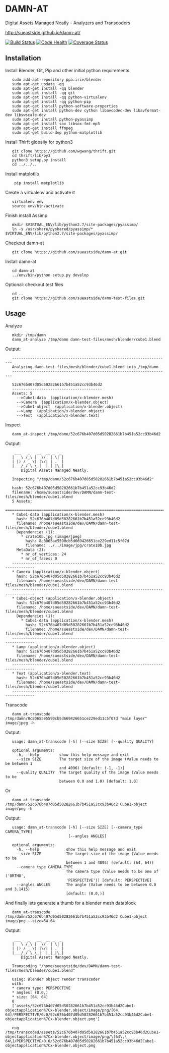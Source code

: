 DAMN-AT
====
Digital Assets Managed Neatly - Analyzers and Transcoders


http://sueastside.github.io/damn-at/


[![Build Status](https://api.travis-ci.org/sueastside/damn-at.png)](https://travis-ci.org/sueastside/damn-at)
[![Code Health](https://landscape.io/github/sueastside/damn-at/master/landscape.png)](https://landscape.io/github/sueastside/damn-at/master)
[![Coverage Status](https://coveralls.io/repos/sueastside/damn-at/badge.svg?branch=master)](https://coveralls.io/r/sueastside/damn-at?branch=master)


Installation
-----
Install Blender, Git, Pip and other initial python requirements
 ```
    sudo add-apt-repository ppa:irie/blender
    sudo apt-get update -qq
    sudo apt-get install -qq blender
    sudo apt-get install -qq git
    sudo apt-get install -qq python-virtualenv
    sudo apt-get install -qq python-pip
    sudo apt-get install python-software-properties
    sudo apt-get install python-dev cython libavcodec-dev libavformat-dev libswscale-dev
    sudo apt-get install python-pyassimp
    sudo apt-get install sox libsox-fmt-mp3
    sudo apt-get install ffmpeg
    sudo apt-get build-dep python-matplotlib
 ```

Install Thirft globally for python3
 ```
    git clone https://github.com/wgwang/thrift.git
    cd thrift/lib/py3
    python3 setup.py install
    cd ../../..
 ```

Install matplotlib
```
    pip install matplotlib
```

Create a virtualenv and activate it
 ```
    virtualenv env
    source env/bin/activate
 ```

 Finish install Assimp
 ```
    mkdir $VIRTUAL_ENV/lib/python2.7/site-packages/pyassimp/
    ln -s /usr/share/pyshared/pyassimp/* $VIRTUAL_ENV/lib/python2.7/site-packages/pyassimp/
 ```

Checkout damn-at
 ```
    git clone https://github.com/sueastside/damn-at.git
 ```

Install damn-at
 ```
    cd damn-at
    ../env/bin/python setup.py develop
 ```

Optional: checkout test files
 ```
    cd ..
    git clone https://github.com/sueastside/damn-test-files.git
 ```

Usage
-----
Analyze
 ```
    mkdir /tmp/damn
    damn_at-analyze /tmp/damn damn-test-files/mesh/blender/cube1.blend
 ```
  Output:
 ```
    ----------------------------------------------------------------------
    Analyzing damn-test-files/mesh/blender/cube1.blend into /tmp/damn
    ----------------------------------------------------------------------

    52c676b407d05d50282661b7b451a52cc93b46d2
    ----------------------------------------
    Assets: 5
      -->Cube1-data  (application/x-blender.mesh)
      -->Camera  (application/x-blender.object)
      -->Cube1-object  (application/x-blender.object)
      -->Lamp  (application/x-blender.object)
      -->Text  (application/x-blender.text)
 ```

Inspect
 ```
    damn_at-inspect /tmp/damn/52c676b407d05d50282661b7b451a52cc93b46d2
 ```
  Output:
 ```
     ___   _   __  __ _  _
    |   \ /_\ |  \/  | \| |
    | |) / _ \| |\/| | .` |
    |___/_/ \_\_|  |_|_|\_|
        Digital Assets Managed Neatly.

    Inspecting "/tmp/damn/52c676b407d05d50282661b7b451a52cc93b46d2"

    hash: 52c676b407d05d50282661b7b451a52cc93b46d2
    filename: /home/sueastside/dev/DAMN/damn-test-files/mesh/blender/cube1.blend
    5 Assets:
    ================================================================================
    * Cube1-data (application/x-blender.mesh)
      hash: 52c676b407d05d50282661b7b451a52cc93b46d2
      filename: /home/sueastside/dev/DAMN/damn-test-files/mesh/blender/cube1.blend
      Dependencies (1):
        * crate10b.jpg (image/jpeg)
          hash: 8c8065ae5590cb5d669426651ce229ed11c5f07d
          filename: ../../image/jpg/crate10b.jpg
      MetaData (2):
        * nr_of_vertices: 24
        * nr_of_faces: 0
    --------------------------------------------------------------------------------
    * Camera (application/x-blender.object)
      hash: 52c676b407d05d50282661b7b451a52cc93b46d2
      filename: /home/sueastside/dev/DAMN/damn-test-files/mesh/blender/cube1.blend
    --------------------------------------------------------------------------------
    * Cube1-object (application/x-blender.object)
      hash: 52c676b407d05d50282661b7b451a52cc93b46d2
      filename: /home/sueastside/dev/DAMN/damn-test-files/mesh/blender/cube1.blend
      Dependencies (1):
        * Cube1-data (application/x-blender.mesh)
          hash: 52c676b407d05d50282661b7b451a52cc93b46d2
          filename: /home/sueastside/dev/DAMN/damn-test-files/mesh/blender/cube1.blend
    --------------------------------------------------------------------------------
    * Lamp (application/x-blender.object)
      hash: 52c676b407d05d50282661b7b451a52cc93b46d2
      filename: /home/sueastside/dev/DAMN/damn-test-files/mesh/blender/cube1.blend
    --------------------------------------------------------------------------------
    * Text (application/x-blender.text)
      hash: 52c676b407d05d50282661b7b451a52cc93b46d2
      filename: /home/sueastside/dev/DAMN/damn-test-files/mesh/blender/cube1.blend
    --------------------------------------------------------------------------------
 ```

Transcode
 ```
    damn_at-transcode /tmp/damn/8c8065ae5590cb5d669426651ce229ed11c5f07d "main layer" image/jpeg -h
 ```
  Output:
 ```
    usage: damn_at-transcode [-h] [--size SIZE] [--quality QUALITY]

    optional arguments:
      -h, --help         show this help message and exit
      --size SIZE        The target size of the image (Value needs to be between 1
                         and 4096) [default: (-1, -1)]
      --quality QUALITY  The target quality of the image (Value needs to be
                         between 0.0 and 1.0) [default: 1.0]
 ```

Or
 ```
    damn_at-transcode /tmp/damn/52c676b407d05d50282661b7b451a52cc93b46d2 Cube1-object image/png -h
 ```
  Output:
 ```
    usage: damn_at-transcode [-h] [--size SIZE] [--camera_type CAMERA_TYPE]
                             [--angles ANGLES]

    optional arguments:
      -h, --help            show this help message and exit
      --size SIZE           The target size of the image (Value needs to be
                            between 1 and 4096) [default: (64, 64)]
      --camera_type CAMERA_TYPE
                            The camera type (Value needs to be one of ('ORTHO',
                            'PERSPECTIVE')) [default: PERSPECTIVE]
      --angles ANGLES       The angle (Value needs to be between 0.0 and 3.1415)
                            [default: (0.0,)]
 ```

And finally lets generate a thumb for a blender mesh datablock
 ```
    damn_at-transcode /tmp/damn/52c676b407d05d50282661b7b451a52cc93b46d2 Cube1-object image/png --size=64,64
 ```
  Output:
 ```
     ___   _   __  __ _  _
    |   \ /_\ |  \/  | \| |
    | |) / _ \| |\/| | .` |
    |___/_/ \_\_|  |_|_|\_|
        Digital Assets Managed Neatly.

    Transcoding "/home/sueastside/dev/DAMN/damn-test-files/mesh/blender/cube1.blend"

    Using: Blender object render transcoder
    with:
    * camera_type: PERSPECTIVE
    * angles: (0.0,)
    * size: [64, 64]
    0
    ['assets/52c676b407d05d50282661b7b451a52cc93b46d2Cube1-objectapplication%7Cx-blender.object/image/png/[64, 64]/PERSPECTIVE/0.0/52c676b407d05d50282661b7b451a52cc93b46d2Cube1-objectapplication%7Cx-blender.object.png']
 ```

 ```
    eog /tmp/transcoded/assets/52c676b407d05d50282661b7b451a52cc93b46d2Cube1-objectapplication%7Cx-blender.object/image/png/\[64\,\ 64\]/PERSPECTIVE/0.0/52c676b407d05d50282661b7b451a52cc93b46d2Cube1-objectapplication%7Cx-blender.object.png
 ```
